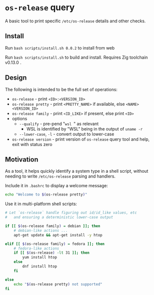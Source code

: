 # `os-release` query

A basic tool to print specific `/etc/os-release` details and other checks.

## Install

Run `bash scripts/install.sh 0.0.2` to install from web

Run `bash scripts/install.sh` to build and install. Requires Zig toolchain v0.13.0 .

## Design

The following is intended to be the full set of operations:

* `os-release` - print `<ID>:<VERSION_ID>`
* `os-release pretty` - print `<PRETTY_NAME>` if available, else `<NAME> <VERSION_ID>`
* `os-release family` - print `<ID_LIKE>` if present, else print `<ID>`
* options
    * `--qualify` - pre-pend "`wsl `" as relevant
        * WSL is identified by "WSL" being in the output of `uname -r`
    * `--lower-case`, `-l` - convert output to lower-case
* `os-release version` - print version of `os-release` query tool and help, exit with status zero

## Motivation

As a tool, it helps quickly identify a system type in a shell script, without needing to write `/etc/os-release` parsing and handlers.

Include it in `.bashrc` to display a welcome message:

```sh
echo "Welcome to $(os-release pretty)"
```

Use it in multi-platform shell scripts:

```sh
# Let `os-release` handle figuring out id/id_like values, etc
#   and ensuring a deterministic lower-case output

if [[ $(os-release family) = debian ]]; then
    # debian-like actions ...
    apt-get update && apt-get install -y htop

elif [[ $(os-release family) = fedora ]]; then
    # fedora-like actions
    if [[ $(os-release) -lt 31 ]]; then
        yum install htop
    else
        dnf install htop
    fi

else
    echo "$(os-release pretty) not supported"
fi
```
